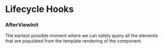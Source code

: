 # Lifecycle Hooks

### AfterViewInit
The earliest possible moment where we can safely query all the elements 
that are populated from the template rendering of the component.
